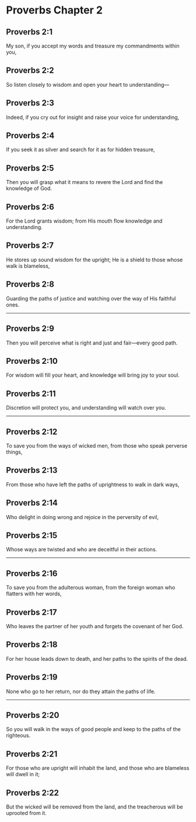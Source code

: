 # Proverbs Chapter 2

## Proverbs 2:1

My son, if you accept my words and treasure my commandments within you,

## Proverbs 2:2

So listen closely to wisdom and open your heart to understanding—

## Proverbs 2:3

Indeed, if you cry out for insight and raise your voice for understanding,

## Proverbs 2:4

If you seek it as silver and search for it as for hidden treasure,

## Proverbs 2:5

Then you will grasp what it means to revere the Lord and find the knowledge of God.

## Proverbs 2:6

For the Lord grants wisdom; from His mouth flow knowledge and understanding.

## Proverbs 2:7

He stores up sound wisdom for the upright; He is a shield to those whose walk is blameless,

## Proverbs 2:8

Guarding the paths of justice and watching over the way of His faithful ones.

---

## Proverbs 2:9

Then you will perceive what is right and just and fair—every good path.

## Proverbs 2:10

For wisdom will fill your heart, and knowledge will bring joy to your soul.

## Proverbs 2:11

Discretion will protect you, and understanding will watch over you.

---

## Proverbs 2:12

To save you from the ways of wicked men, from those who speak perverse things,

## Proverbs 2:13

From those who have left the paths of uprightness to walk in dark ways,

## Proverbs 2:14

Who delight in doing wrong and rejoice in the perversity of evil,

## Proverbs 2:15

Whose ways are twisted and who are deceitful in their actions.

---

## Proverbs 2:16

To save you from the adulterous woman, from the foreign woman who flatters with her words,

## Proverbs 2:17

Who leaves the partner of her youth and forgets the covenant of her God.

## Proverbs 2:18

For her house leads down to death, and her paths to the spirits of the dead.

## Proverbs 2:19

None who go to her return, nor do they attain the paths of life.

---

## Proverbs 2:20

So you will walk in the ways of good people and keep to the paths of the righteous.

## Proverbs 2:21

For those who are upright will inhabit the land, and those who are blameless will dwell in it;

## Proverbs 2:22

But the wicked will be removed from the land, and the treacherous will be uprooted from it.
